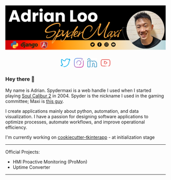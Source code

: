 # [![Spydermaxi Header](https://github.com/spydermaxi/spydermaxi/blob/main/assets/graphic_source/adrianloo_banner_dark.png)](#)

<p align='center'>
<a href="https://twitter.com/spydermaxi"><img alt="Twitter" height="30" src="https://github.com/spydermaxi/spydermaxi/blob/main/assets/social_icons/twitter.png?raw=true"></a>&nbsp;&nbsp;
<a href="https://instagram.com/spydermaxi"><img alt="Instagram" height="30" src="https://github.com/spydermaxi/spydermaxi/blob/main/assets/social_icons/instagram.png?raw=true"></a>&nbsp;&nbsp;
<a href="https://www.linkedin.com/in/adrian-loo-001a05116/"><img alt="LinkedIn" height="30" src="https://github.com/spydermaxi/spydermaxi/blob/main/assets/social_icons/linkedin.png?raw=true"></a>&nbsp;&nbsp;
<a href="#"><img alt="YouTube" height="30" src="https://github.com/spydermaxi/spydermaxi/blob/main/assets/social_icons/youtube.png?raw=true"></a>
</p>

### Hey there 👋

My name is Adrian. Spydermaxi is a web handle I used when I started playing [Soul Calibur 2](https://en.wikipedia.org/wiki/Soulcalibur_II) in 2004. Spyder is the nickname I used in the gaming committee; Maxi is [this guy](https://soulcalibur.fandom.com/wiki/Maxi).

I create applications mainly about python, automation, and data visualization. I have a passion for designing software applications to optimize processes, automate workflows, and improve operational efficiency.

I'm currently working on [cookiecutter-tkinterapp](https://github.com/spydermaxi/cookiecutter-tkinterapp) - at initialization stage

-----

Official Projects:

- HMI Proactive Monitoring (ProMon)
- Uptime Converter

-----
